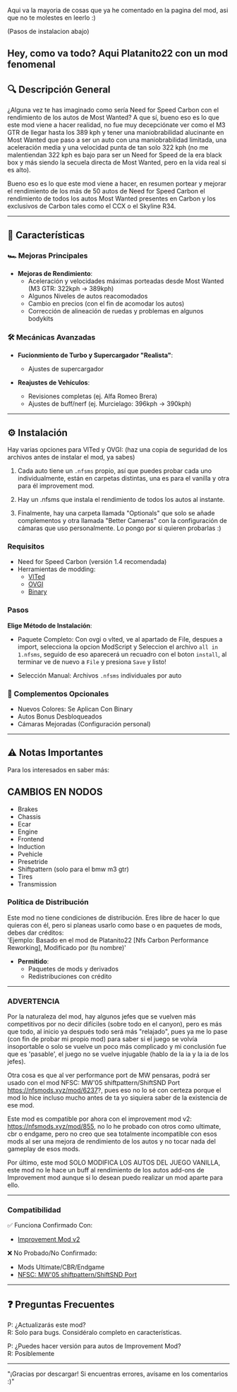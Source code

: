 ﻿Aqui va la mayoria de cosas que ya he comentado en la pagina del mod, asi que no te molestes en leerlo :)

(Pasos de instalacion abajo)

Hey, como va todo? Aqui Platanito22 con un mod fenomenal 
---

## 🔍 Descripción General  

¿Alguna vez te has imaginado como sería Need for Speed Carbon con el rendimiento de los autos de Most Wanted? A que sí, bueno eso es lo que
este mod viene a hacer realidad, no fue muy decepciónate ver como el M3 GTR de llegar hasta los 389 kph y tener una maniobrabilidad alucinante
en Most Wanted que paso a ser un auto con una maniobrabilidad limitada, una aceleración media y una velocidad punta de tan solo 322 kph 
(no me malentiendan 322 kph es bajo para ser un Need for Speed de la era black box y más siendo la secuela directa de Most Wanted, 
pero en la vida real si es alto).

Bueno eso es lo que este mod viene a hacer, en resumen portear y mejorar el rendimiento de los más de 50 autos de Need for Speed Carbon
el rendimiento de todos los autos Most Wanted presentes en Carbon y los exclusivos de Carbon tales como el CCX o el Skyline R34. 

---

## 🚀 Características  

### 🏎️ Mejoras Principales  

- **Mejoras de Rendimiento**:  
  - Aceleración y velocidades máximas porteadas desde Most Wanted (M3 GTR: 322kph → 389kph)  
  - Algunos Niveles de autos reacomodados
  - Cambio en precios (con el fin de acomodar los autos)
  - Corrección de alineación de ruedas y problemas en algunos bodykits   

### 🛠️ Mecánicas Avanzadas  

- **Fucionmiento de Turbo y Supercargador "Realista"**:  
  - Ajustes de supercargador  

- **Reajustes de Vehículos**:  
  - Revisiones completas (ej. Alfa Romeo Brera)  
  - Ajustes de buff/nerf (ej. Murcielago: 396kph → 390kph)

---

## ⚙️ Instalación  

Hay varias opciones para VlTed y OVGI:
(haz una copia de seguridad de los archivos antes de instalar el mod, ya sabes)

1. Cada auto tiene un `.nfsms` propio, así que puedes probar cada uno individualmente, están en carpetas distintas, una es para el vanilla y otra para él
improvement mod.

2. Hay un .nfsms que instala el rendimiento de todos los autos al instante.

3. Finalmente, hay una carpeta llamada "Optionals" que solo se añade complementos y otra llamada "Better Cameras" con la configuración de cámaras que uso
personalmente. Lo pongo por si quieren probarlas :)

### Requisitos  

- Need for Speed Carbon (versión 1.4 recomendada)  
- Herramientas de modding:  
  - [VlTed](https://nfs-tools.blogspot.com/2019/02/nfs-vlted-v46-released.html)  
  - [OVGI](https://nfsmods.xyz/mod/5290)
  - [Binary](https://nfsmods.xyz/mod/1638) 

### Pasos  
 
   **Elige Método de Instalación**:  
   - Paquete Completo: Con ovgi o vlted, ve al apartado de File, despues a import, selecciona la opcion ModScript y Seleccion el archivo `all in 1.nfsms`,
   seguido de eso aparecerá un recuadro con el boton `install`, al terminar ve de nuevo a `File` y presiona `Save` y listo!

   - Selección Manual: Archivos `.nfsms` individuales por auto
  
### 🎨 Complementos Opcionales  

  - Nuevos Colores: Se Aplican Con Binary   
  - Autos Bonus Desbloqueados  
  - Cámaras Mejoradas (Configuración personal)    

---

## ⚠️ Notas Importantes  

Para los interesados en saber más:

<!-- Bien, Hablando del apartado de [Funcionamiento "Realista" De Turbos y Supercargadores] pues si como en los turbos en la vida real este mod
viene a replicarlos trayendo consigo el famoso y tenebroso [Turbo-Lag], pero no es tanto como te lo estás imaginando, ósea, no tarda 5 días hábiles
en cargar el turbo como si pasa en la vida real, es más gameplay friendly, ósea el efecto final que quería lograr trayendo el turbo lag no es el tiempo
que se toma en cargar el turbo si no la patada que da el turbo al estar al 100% de funcionamiento, si quieres saber de qué me guie para replicarlo 
aquí te dejo un link a un video de YouTube de un dyno con métricas [https://youtu.be/NxL3luSwLL0?si=YlBJ-cxv9e2cjYlB], como pudieron apreciar si vieron
el video, el funcionamiento del turbo lag es similar con este mod, el turbo se activa a cierto régimen de revoluciones (cada auto tiene uno propio)
y la patada del turbo es notoria cuando llega al 100% de uso, puede ver el funcionamiento con un hud de https://nfsmods.xyz/mod/1903 o usar
el que yo ocupo https://nfsmods.xyz/mod/6169, pero es eso a lo que me refiero con turbo lag y por si quieres saber el Supercharger no tiene turbolag,
pero no está roto. -->

## CAMBIOS EN NODOS

- Brakes
- Chassis
- Ecar
- Engine
- Frontend
- Induction
- Pvehicle
- Presetride
- Shiftpattern (solo para el bmw m3 gtr)
- Tires
- Transmission

### Política de Distribución  

Este mod no tiene condiciones de distribución. Eres libre de hacer lo que quieras con él, pero si planeas usarlo como base o en paquetes de mods, debes dar créditos:  
'Ejemplo: Basado en el mod de Platanito22 [Nfs Carbon Performance Reworking], Modificado por (tu nombre)'  

- **Permitido**:  
  - Paquetes de mods y derivados  
  - Redistribuciones con crédito  

---

### ADVERTENCIA  

Por la naturaleza del mod, hay algunos jefes que se vuelven más competitivos por no decir difíciles (sobre todo en el canyon),
pero es más que todo, al inicio ya después todo será más "relajado", pues ya me lo pase (con fin de probar mi propio mod) para saber si el juego
se volvía insoportable o solo se vuelve un poco más complicado y mi conclusión fue que es 'pasable', el juego no se vuelve injugable (hablo de la ia y
la ia de los jefes).

Otra cosa es que al ver performance port de MW pensaras, podrá ser usado con el mod NFSC: MW'05 shiftpattern/ShiftSND Port https://nfsmods.xyz/mod/6237?, pues
eso no lo sé con certeza porque el mod lo hice incluso mucho antes de ta yo siquiera saber de la existencia de ese mod.

Este mod es compatible por ahora con el improvement mod v2: https://nfsmods.xyz/mod/855, no lo he probado con otros como ultimate, cbr o endgame,
pero no creo que sea totalmente incompatible con esos mods al ser una mejora de rendimiento de los autos y no tocar nada del gameplay de esos mods.

Por último, este mod SOLO MODIFICA LOS AUTOS DEL JUEGO VANILLA, este mod no le hace un buff al rendimiento de los autos add-ons de Improvement mod
aunque si lo desean puedo realizar un mod aparte para ello. 

---

### Compatibilidad  

✅ Funciona Confirmado Con:  

- [Improvement Mod v2](https://nfsmods.xyz/mod/855)  

❌ No Probado/No Confirmado:  

- Mods Ultimate/CBR/Endgame  
- [NFSC: MW'05 shiftpattern/ShiftSND Port](https://nfsmods.xyz/mod/6237)  

---

## ❓ Preguntas Frecuentes  

P: ¿Actualizarás este mod?  
R: Solo para bugs. Considéralo completo en características.  

P: ¿Puedes hacer versión para autos de Improvement Mod?  
R: Posiblemente  

---

"¡Gracias por descargar! Si encuentras errores, avísame en los comentarios :)"
